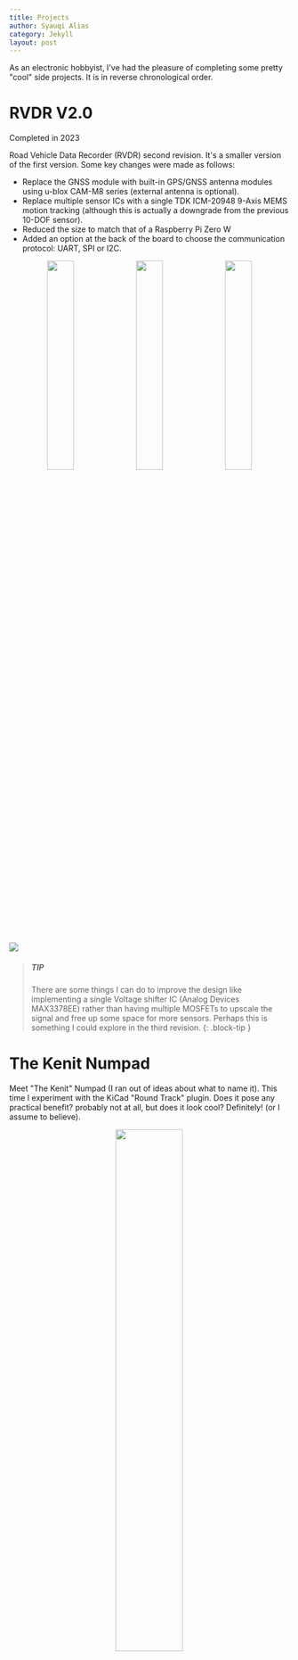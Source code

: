 ```yaml
---
title: Projects
author: Syauqi Alias
category: Jekyll
layout: post
---
```


As an electronic hobbyist, I've had the pleasure of completing some pretty "cool" side projects. It is in reverse chronological order.
# RVDR V2.0
Completed in 2023

Road Vehicle Data Recorder (RVDR) second revision. It's a smaller version of the first version. Some key changes were made as follows:

- Replace the GNSS module with built-in GPS/GNSS antenna modules using u-blox CAM-M8 series (external antenna is optional).
- Replace multiple sensor ICs with a single TDK ICM-20948 9-Axis MEMS motion tracking (although this is actually a downgrade from the previous 10-DOF sensor).
- Reduced the size to match that of a Raspberry Pi Zero W
- Added an option at the back of the board to choose the communication protocol: UART, SPI or I2C.

<p align="center">
  <img src="https://syauqi-alias.github.io/assets/1.png" width="31%" />
  <img src="https://syauqi-alias.github.io/assets/2.png" width="31%" />
  <img src="https://syauqi-alias.github.io/assets/3.png" width="31%" />
</p>
<p>
  <img src="https://syauqi-alias.github.io/assets/4.png"/>
</p>

> ##### TIP
>
>There are some things I can do to improve the design like implementing a 
>single Voltage shifter IC (Analog Devices MAX3378EE) rather than having 
>multiple MOSFETs to upscale the signal and free up some space for more 
>sensors. Perhaps this is something I could explore in the third revision.
{: .block-tip }

# The Kenit Numpad
Meet "The Kenit" Numpad (I ran out of ideas about what to name it). This time I experiment with the KiCad "Round Track" plugin. Does it pose any practical benefit? probably not at all, but does it look cool? Definitely! (or I assume to believe).

<p align="center">
  <img src="https://syauqi-alias.github.io/assets/kenit/1.PNG" width="49%" />
</p>
<p>
  <img src="https://syauqi-alias.github.io/assets/kenit/3.png"/>
</p>
<p>
  <img src="https://syauqi-alias.github.io/assets/kenit/4.png"/>
</p>
